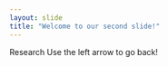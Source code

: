 ```yaml
---
layout: slide
title: "Welcome to our second slide!"
---
```

Research
Use the left arrow to go back!
